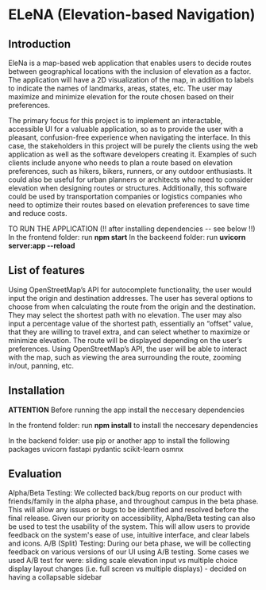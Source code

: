 # ELeNA (Elevation-based Navigation)

## Introduction
EleNa is a map-based web application that enables users to decide routes between geographical locations with the inclusion of elevation as a factor. The application will have a 2D visualization of the map, in addition to labels to indicate the names of landmarks, areas, states, etc. The user may maximize and minimize elevation for the route chosen based on their preferences. 

The primary focus for this project is to implement an interactable, accessible UI for a valuable application, so as to provide the user with a pleasant, confusion-free experience when navigating the interface. In this case, the stakeholders in this project will be purely the clients using the web application as well as the software developers creating it. Examples of such clients include anyone who needs to plan a route based on elevation preferences, such as hikers, bikers, runners, or any outdoor enthusiasts. It could also be useful for urban planners or architects who need to consider elevation when designing routes or structures. Additionally, this software could be used by transportation companies or logistics companies who need to optimize their routes based on elevation preferences to save time and reduce costs.

TO RUN THE APPLICATION (!! after installing dependencies -- see below !!)
In the frontend folder: run **npm start** 
In the backeend folder: run **uvicorn server:app --reload** 

## List of features

Using OpenStreetMap’s API for autocomplete functionality, the user would input the origin and destination addresses.
The user has several options to choose from when calculating the route from the origin and the destination. They may select the shortest path with no elevation. The user may also input a percentage value of the shortest path, essentially an “offset” value, that they are willing to travel extra, and can select whether to maximize or minimize elevation. The route will be displayed depending on the user’s preferences.
Using OpenStreetMap’s API, the user will be able to interact with the map, such as viewing the area surrounding the route, zooming in/out, panning, etc. 


## Installation
**ATTENTION** Before running the app install the neccesary dependencies

In the frontend folder: run **npm install** to install the neccesary dependencies

In the backend folder: use pip or another app to install the following packages
  uvicorn 
  fastapi 
  pydantic
  scikit-learn
  osmnx 


## Evaluation 

Alpha/Beta Testing: We collected back/bug reports on our product with friends/family in the alpha phase, and throughout campus in the beta phase. This will allow any issues or bugs to be identified and resolved before the final release. Given our priority on accessibility, Alpha/Beta testing can also be used to test the usability of the system. This will allow users to provide feedback on the system's ease of use, intuitive interface, and clear labels and icons. 
A/B (Split) Testing: During our beta phase, we will be collecting feedback on various versions of our UI using A/B testing. Some cases we used A/B test for were:
sliding scale elevation input vs multiple choice
display layout changes (i.e. full screen vs multiple displays) - decided on having a collapsable sidebar
